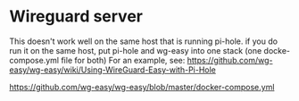# Wireguard server

This doesn't work well on the same host that is running pi-hole.
if you do run it on the same host, put pi-hole and wg-easy into one stack (one docke-compose.yml file for both)
For an example, see: https://github.com/wg-easy/wg-easy/wiki/Using-WireGuard-Easy-with-Pi-Hole

https://github.com/wg-easy/wg-easy/blob/master/docker-compose.yml
